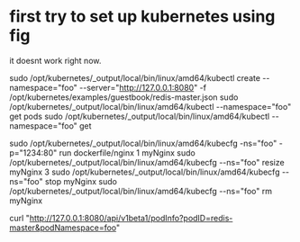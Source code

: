# first try to set up kubernetes using fig

it doesnt work right now.

sudo /opt/kubernetes/_output/local/bin/linux/amd64/kubectl create --namespace="foo" --server="http://127.0.0.1:8080" -f /opt/kubernetes/examples/guestbook/redis-master.json
sudo /opt/kubernetes/_output/local/bin/linux/amd64/kubectl --namespace="foo" get pods
sudo /opt/kubernetes/_output/local/bin/linux/amd64/kubectl --namespace="foo" get

sudo /opt/kubernetes/_output/local/bin/linux/amd64/kubecfg -ns="foo" -p="1234:80" run dockerfile/nginx 1 myNginx
sudo /opt/kubernetes/_output/local/bin/linux/amd64/kubecfg --ns="foo" resize myNginx 3
sudo /opt/kubernetes/_output/local/bin/linux/amd64/kubecfg --ns="foo" stop myNginx
sudo /opt/kubernetes/_output/local/bin/linux/amd64/kubecfg --ns="foo" rm myNginx

curl "http://127.0.0.1:8080/api/v1beta1/podInfo?podID=redis-master&podNamespace=foo"
